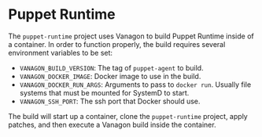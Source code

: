 # Puppet Runtime

The `puppet-runtime` project uses Vanagon to build Puppet Runtime inside of
a container. In order to function properly, the build requires several
environment variables to be set:

  - `VANAGON_BUILD_VERSION`: The tag of `puppet-agent` to build.
  - `VANAGON_DOCKER_IMAGE`: Docker image to use in the build.
  - `VANAGON_DOCKER_RUN_ARGS`: Arguments to pass to `docker run`. Usually file
    systems that must be mounted for SystemD to start.
  - `VANAGON_SSH_PORT`: The ssh port that Docker should use.

The build will start up a container, clone the `puppet-runtime` project,
apply patches, and then execute a Vanagon build inside the container.

